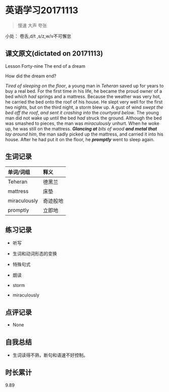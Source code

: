 # 英语学习20171113

> 慢速 大声 夸张

小处： 卷舌,d/t ,s/z,w/v不可懈怠

## 课文原文(dictated on 20171113)

Lesson Forty-nine  The end of a dream

How did the dream end?

_Tired of sleeping on the floor_, a young man in _Teheran_ saved up for years to buy a real bed.
For the first time _in_ his life, he became the proud owner of a bed _which had_ springs and a mattress.
Because the weather was very hot, he carried the bed onto the roof of his house.
He slept very well for the first two nights, but on the third night, a storm blew up.
A gust of wind _swept the bed off the roof_, _and sent it crashing into_ the _courtyard_ _below_.
The young man did not wake up until the bed _had_ struck the ground.
Although the bed was smashed to pieces, the man was _miraculously_ unhurt.
When he woke up, he was still on the mattress.
_**Glancing at** bits of wood **and metal that** lay around him_, the man sadly picked up the mattress, and carried it into his house.
After he had put it on the floor, he _**promptly**_ went to sleep again.

## 生词记录
| 单词/词组 | 释义   |
| :---- | :--- |
| Teheran | 德黑兰| 
| mattress | 床垫 |
| miraculously | 奇迹般地 |
| promptly | 立即地 |

## 练习记录
* 听写
 * 生词和动词形态的变换 
 * 特殊句式

* 朗读
 * storm
 * miraculously

## 点评记录
* None

## 自我总结
* 生词读得不熟，断句和语速不好控制。

## 时长累计
9.89
